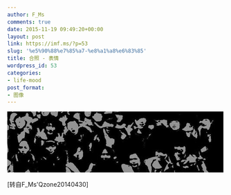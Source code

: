 ```yaml
---
author: F_Ms
comments: true
date: 2015-11-19 09:49:20+00:00
layout: post
link: https://imf.ms/?p=53
slug: '%e5%90%88%e7%85%a7-%e8%a1%a8%e6%83%85'
title: 合照 - 表情
wordpress_id: 53
categories:
- life-mood
post_format:
- 图像
---
```


![000](/img/post/wp/2015/11/000.jpg)

[转自F_Ms'Qzone20140430]
